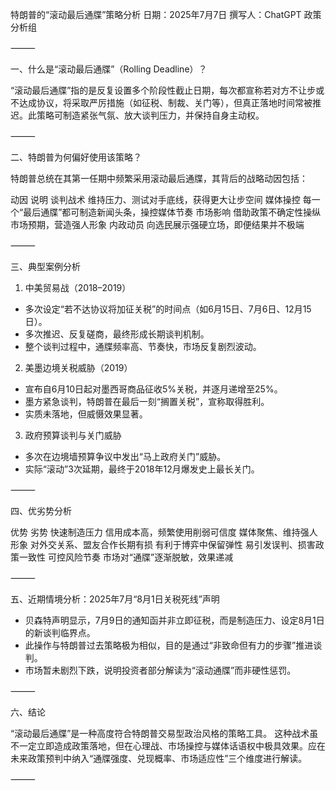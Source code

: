 特朗普的“滚动最后通牒”策略分析
日期：2025年7月7日
撰写人：ChatGPT 政策分析组

⸻

一、什么是“滚动最后通牒”（Rolling Deadline）？

“滚动最后通牒”指的是反复设置多个阶段性截止日期，每次都宣称若对方不让步或不达成协议，将采取严厉措施（如征税、制裁、关门等），但真正落地时间常被推迟。此策略可制造紧张气氛、放大谈判压力，并保持自身主动权。

⸻

二、特朗普为何偏好使用该策略？

特朗普总统在其第一任期中频繁采用滚动最后通牒，其背后的战略动因包括：

动因	说明
谈判战术	维持压力、测试对手底线，获得更大让步空间
媒体操控	每一个“最后通牒”都可制造新闻头条，操控媒体节奏
市场影响	借助政策不确定性操纵市场预期，营造强人形象
内政动员	向选民展示强硬立场，即便结果并不极端

⸻

三、典型案例分析

1. 中美贸易战（2018–2019）
- 多次设定“若不达协议将加征关税”的时间点（如6月15日、7月6日、12月15日）。
- 多次推迟、反复磋商，最终形成长期谈判机制。
- 整个谈判过程中，通牒频率高、节奏快，市场反复剧烈波动。

2. 美墨边境关税威胁（2019）
- 宣布自6月10日起对墨西哥商品征收5%关税，并逐月递增至25%。
- 墨方紧急谈判，特朗普在最后一刻“搁置关税”，宣称取得胜利。
- 实质未落地，但威慑效果显著。

3. 政府预算谈判与关门威胁
- 多次在边境墙预算争议中发出“马上政府关门”威胁。
- 实际“滚动”3次延期，最终于2018年12月爆发史上最长关门。

⸻

四、优劣势分析

优势	劣势
快速制造压力	信用成本高，频繁使用削弱可信度
媒体聚焦、维持强人形象	对外交关系、盟友合作长期有损
有利于博弈中保留弹性	易引发误判、损害政策一致性
可控风险节奏	市场对“通牒”逐渐脱敏，效果递减

⸻

五、近期情境分析：2025年7月“8月1日关税死线”声明
- 贝森特声明显示，7月9日的通知函并非立即征税，而是制造压力、设定8月1日的新谈判临界点。
- 此操作与特朗普过去策略极为相似，目的是通过“非致命但有力的步骤”推进谈判。
- 市场暂未剧烈下跌，说明投资者部分解读为“滚动通牒”而非硬性惩罚。

⸻

六、结论

“滚动最后通牒”是一种高度符合特朗普交易型政治风格的策略工具。
这种战术虽不一定立即造成政策落地，但在心理战、市场操控与媒体话语权中极具效果。应在未来政策预判中纳入“通牒强度、兑现概率、市场适应性”三个维度进行解读。

⸻
